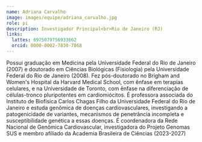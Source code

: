 ```yaml
---
name: Adriana Carvalho
image: images/equipe/adriana_carvalho.jpg
role: pi
description: Investigador Principal<br>Rio de Janeiro (RJ)
links:
  lattes: 6975079756933662
  orcid: 0000-0002-7830-7868
---
```


Possui graduação em Medicina pela Universidade Federal do Rio de Janeiro (2007) e doutorado em Ciências Biológicas (Fisiologia) pela Universidade Federal do Rio de Janeiro (2008). Fez pós-doutorado no Brigham and Women's Hospital da Harvard Medical School, com ênfase em terapias celulares, e na Universidade de Toronto, com ênfase na diferenciação de células-tronco pluripotentes em cardiomiócitos. É professora associada do Instituto de Biofísica Carlos Chagas Filho da Universidade Federal do Rio de Janeiro e estuda genômica de doenças cardiovasculares, investigando a patogenicidade de variantes, mecanismos de penetrância incompleta e susceptibilidade genética a essas doenças. É coordenadora da Rede Nacional de Genômica Cardiovascular, investigadora do Projeto Genomas SUS e membro afiliado da Academia Brasileira de Ciências (2023-2027)
